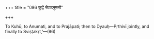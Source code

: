 +++
title = "086 कुह्वै चैवाऽनुमत्यै"

+++

To Kuhū, to Anumati, and to Prajāpati; then to Dyauḥ—Pṛthivī jointly, and finally to Sviṣṭakṛt,’—(86)